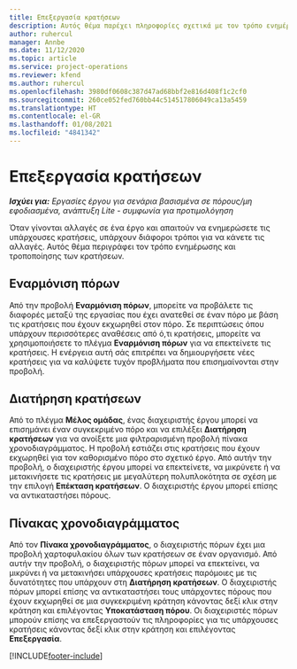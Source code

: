 ```yaml
---
title: Επεξεργασία κρατήσεων
description: Αυτός θέμα παρέχει πληροφορίες σχετικά με τον τρόπο ενημέρωσης και τροποποίησης των κρατήσεων.
author: ruhercul
manager: Annbe
ms.date: 11/12/2020
ms.topic: article
ms.service: project-operations
ms.reviewer: kfend
ms.author: ruhercul
ms.openlocfilehash: 3980df0608c387d47ad68bbf2e816d408f1c2cf0
ms.sourcegitcommit: 260ce052fed760bb44c514517806049ca13a5459
ms.translationtype: HT
ms.contentlocale: el-GR
ms.lasthandoff: 01/08/2021
ms.locfileid: "4841342"
---
```

# <a name="edit-bookings"></a>Επεξεργασία κρατήσεων

_**Ισχύει για:** Εργασίες έργου για σενάρια βασισμένα σε πόρους/μη εφοδιασμένα, ανάπτυξη Lite - συμφωνία για προτιμολόγηση_


Όταν γίνονται αλλαγές σε ένα έργο και απαιτούν να ενημερώσετε τις υπάρχουσες κρατήσεις, υπάρχουν διάφοροι τρόποι για να κάνετε τις αλλαγές. Αυτός θέμα περιγράφει τον τρόπο ενημέρωσης και τροποποίησης των κρατήσεων.

## <a name="resource-reconciliation"></a>Εναρμόνιση πόρων

Από την προβολή **Εναρμόνιση πόρων**, μπορείτε να προβάλετε τις διαφορές μεταξύ της εργασίας που έχει ανατεθεί σε έναν πόρο με βάση τις κρατήσεις που έχουν εκχωρηθεί στον πόρο. Σε περιπτώσεις όπου υπάρχουν περισσότερες αναθέσεις από ό,τι κρατήσεις, μπορείτε να χρησιμοποιήσετε το πλέγμα **Εναρμόνιση πόρων** για να επεκτείνετε τις κρατήσεις. Η ενέργεια αυτή σάς επιτρέπει να δημιουργήσετε νέες κρατήσεις για να καλύψετε τυχόν προβλήματα που επισημαίνονται στην προβολή.

## <a name="maintain-bookings"></a>Διατήρηση κρατήσεων

Από το πλέγμα **Μέλος ομάδας**, ένας διαχειριστής έργου μπορεί να επισημάνει έναν συγκεκριμένο πόρο και να επιλέξει **Διατήρηση κρατήσεων** για να ανοίξετε μια φιλτραρισμένη προβολή πίνακα χρονοδιαγράμματος. Η προβολή εστιάζει στις κρατήσεις που έχουν εκχωρηθεί για τον καθορισμένο πόρο στο σχετικό έργο. Από αυτήν την προβολή, ο διαχειριστής έργου μπορεί να επεκτείνετε, να μικρύνετε ή να μετακινήσετε τις κρατήσεις με μεγαλύτερη πολυπλοκότητα σε σχέση με την επιλογή **Επέκταση κρατήσεων**. Ο διαχειριστής έργου μπορεί επίσης να αντικαταστήσει πόρους.

## <a name="schedule-board"></a>Πίνακας χρονοδιαγράμματος

Από τον **Πίνακα χρονοδιαγράμματος**, ο διαχειριστής πόρων έχει μια προβολή χαρτοφυλακίου όλων των κρατήσεων σε έναν οργανισμό. Από αυτήν την προβολή, ο διαχειριστής πόρων μπορεί να επεκτείνει, να μικρύνει ή να μετακινήσει υπάρχουσες κρατήσεις παρόμοιες με τις δυνατότητες που υπάρχουν στη **Διατήρηση κρατήσεων**. Ο διαχειριστής πόρων μπορεί επίσης να αντικαταστήσει τους υπάρχοντες πόρους που έχουν εκχωρηθεί σε μια συγκεκριμένη κράτηση κάνοντας δεξί κλικ στην κράτηση και επιλέγοντας **Υποκατάσταση πόρου**. Οι διαχειριστές πόρων μπορούν επίσης να επεξεργαστούν τις πληροφορίες για τις υπάρχουσες κρατήσεις κάνοντας δεξί κλικ στην κράτηση και επιλέγοντας **Επεξεργασία**.


[!INCLUDE[footer-include](../includes/footer-banner.md)]